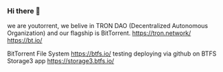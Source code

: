 ### Hi there 👋
we are youtorrent, we belive in TRON DAO (Decentralized Autonomous Organization) and our flagship is BitTorrent.
https://tron.network/
https://bt.io/

BitTorrent File System
https://btfs.io/
testing deploying via github on BTFS Storage3 app 
https://storage3.btfs.io/
<!--
**youtorrent/youtorrent** is a ✨ _special_ ✨ repository because its `README.md` (this file) appears on your GitHub profile.

Here are some ideas to get you started:

- 🔭 I’m currently working on ...
- 🌱 I’m currently learning ...
- 👯 I’m looking to collaborate on ...
- 🤔 I’m looking for help with ...
- 💬 Ask me about ...
- 📫 How to reach me: ...
- 😄 Pronouns: ...
- ⚡ Fun fact: ...
-->
